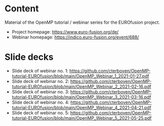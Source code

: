 # Content
Material of the OpenMP tutorial / webinar series for the EUROfusion project.
  * Project homepage: https://www.euro-fusion.org/de/
  * Webinar homepage: https://indico.euro-fusion.org/event/688/

# Slide decks
* Slide deck of webinar no. 1: https://github.com/cterboven/OpenMP-tutorial-EUROfusion/blob/main/OpenMP_Webinar_1_2021-01-27.pdf
* Slide deck of webinar no. 2: https://github.com/cterboven/OpenMP-tutorial-EUROfusion/blob/main/OpenMP_Webinar_2_2021-02-16.pdf
* Slide deck of webinar no. 3: https://github.com/cterboven/OpenMP-tutorial-EUROfusion/blob/main/OpenMP_Webinar_3_2021-03-16.pdf
* Slide deck of webinar no. 4: https://github.com/cterboven/OpenMP-tutorial-EUROfusion/blob/main/OpenMP_Webinar_4_2021-04-21.pdf
* Slide deck of webinar no. 5: https://github.com/cterboven/OpenMP-tutorial-EUROfusion/blob/main/OpenMP_Webinar_5_2021-05-25.pdf
